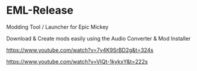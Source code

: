 # EML-Release
Modding Tool / Launcher for Epic Mickey

Download & Create mods easily using the Audio Converter & Mod Installer

https://www.youtube.com/watch?v=7y4K9SrBD2g&t=324s

https://www.youtube.com/watch?v=VIQt-1kykxY&t=222s
